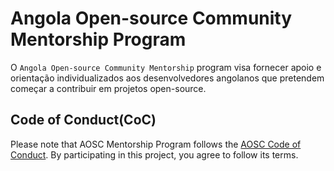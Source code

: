 # Angola Open-source Community Mentorship Program

O `Angola Open-source Community Mentorship` program visa fornecer apoio e orientação individualizados aos desenvolvedores angolanos que pretendem começar a contribuir em projetos open-source.

## Code of Conduct(CoC)

Please note that AOSC Mentorship Program follows the [AOSC Code of Conduct](https://github.com/angolaosc/.github/blob/main/CODE_OF_CONDUCT.md). By participating in this project, you agree to follow its terms.

